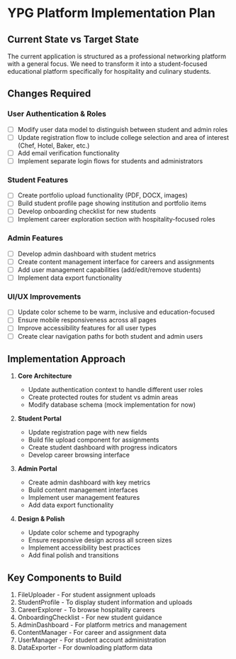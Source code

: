 # YPG Platform Implementation Plan

## Current State vs Target State

The current application is structured as a professional networking platform with a general focus. We need to transform it into a student-focused educational platform specifically for hospitality and culinary students.

## Changes Required

### User Authentication & Roles

- [ ] Modify user data model to distinguish between student and admin roles
- [ ] Update registration flow to include college selection and area of interest (Chef, Hotel, Baker, etc.)
- [ ] Add email verification functionality
- [ ] Implement separate login flows for students and administrators

### Student Features

- [ ] Create portfolio upload functionality (PDF, DOCX, images)
- [ ] Build student profile page showing institution and portfolio items
- [ ] Develop onboarding checklist for new students
- [ ] Implement career exploration section with hospitality-focused roles

### Admin Features

- [ ] Develop admin dashboard with student metrics
- [ ] Create content management interface for careers and assignments
- [ ] Add user management capabilities (add/edit/remove students)
- [ ] Implement data export functionality

### UI/UX Improvements

- [ ] Update color scheme to be warm, inclusive and education-focused
- [ ] Ensure mobile responsiveness across all pages
- [ ] Improve accessibility features for all user types
- [ ] Create clear navigation paths for both student and admin users

## Implementation Approach

1. **Core Architecture**
   - Update authentication context to handle different user roles
   - Create protected routes for student vs admin areas
   - Modify database schema (mock implementation for now)

2. **Student Portal**
   - Update registration page with new fields
   - Build file upload component for assignments
   - Create student dashboard with progress indicators
   - Develop career browsing interface

3. **Admin Portal**
   - Create admin dashboard with key metrics
   - Build content management interfaces
   - Implement user management features
   - Add data export functionality

4. **Design & Polish**
   - Update color scheme and typography
   - Ensure responsive design across all screen sizes
   - Implement accessibility best practices
   - Add final polish and transitions

## Key Components to Build

1. FileUploader - For student assignment uploads
2. StudentProfile - To display student information and uploads
3. CareerExplorer - To browse hospitality careers
4. OnboardingChecklist - For new student guidance
5. AdminDashboard - For platform metrics and management
6. ContentManager - For career and assignment data
7. UserManager - For student account administration
8. DataExporter - For downloading platform data 